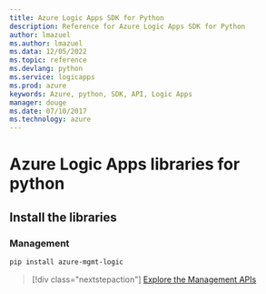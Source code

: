 ```yaml
---
title: Azure Logic Apps SDK for Python
description: Reference for Azure Logic Apps SDK for Python
author: lmazuel
ms.author: lmazuel
ms.data: 12/05/2022
ms.topic: reference
ms.devlang: python
ms.service: logicapps
ms.prod: azure
keywords: Azure, python, SDK, API, Logic Apps
manager: douge
ms.date: 07/10/2017
ms.technology: azure
---
```

# Azure Logic Apps libraries for python

## Install the libraries


### Management

```bash
pip install azure-mgmt-logic
```
> [!div class="nextstepaction"]
> [Explore the Management APIs](/python/api/overview/azure/logicapps/management)